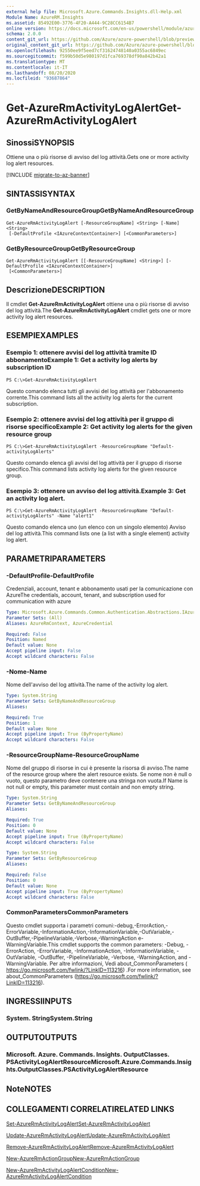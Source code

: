 ```yaml
---
external help file: Microsoft.Azure.Commands.Insights.dll-Help.xml
Module Name: AzureRM.Insights
ms.assetid: 85492E00-3776-4F20-A444-9C28CC6154B7
online version: https://docs.microsoft.com/en-us/powershell/module/azurerm.insights/get-azurermactivitylogalert
schema: 2.0.0
content_git_url: https://github.com/Azure/azure-powershell/blob/preview/src/ResourceManager/Insights/Commands.Insights/help/Get-AzureRmActivityLogAlert.md
original_content_git_url: https://github.com/Azure/azure-powershell/blob/preview/src/ResourceManager/Insights/Commands.Insights/help/Get-AzureRmActivityLogAlert.md
ms.openlocfilehash: 92550ee9f5eed7cf31624748140a0355ac6849ec
ms.sourcegitcommit: f599b50d5e980197d1fca769378df90a842b42a1
ms.translationtype: MT
ms.contentlocale: it-IT
ms.lasthandoff: 08/20/2020
ms.locfileid: "93687864"
---
```

# <span data-ttu-id="7f62e-101">Get-AzureRmActivityLogAlert</span><span class="sxs-lookup"><span data-stu-id="7f62e-101">Get-AzureRmActivityLogAlert</span></span>

## <span data-ttu-id="7f62e-102">Sinossi</span><span class="sxs-lookup"><span data-stu-id="7f62e-102">SYNOPSIS</span></span>
<span data-ttu-id="7f62e-103">Ottiene una o più risorse di avviso del log attività.</span><span class="sxs-lookup"><span data-stu-id="7f62e-103">Gets one or more activity log alert resources.</span></span>

[!INCLUDE [migrate-to-az-banner](../../includes/migrate-to-az-banner.md)]

## <span data-ttu-id="7f62e-104">SINTASSI</span><span class="sxs-lookup"><span data-stu-id="7f62e-104">SYNTAX</span></span>

### <span data-ttu-id="7f62e-105">GetByNameAndResourceGroup</span><span class="sxs-lookup"><span data-stu-id="7f62e-105">GetByNameAndResourceGroup</span></span>
```
Get-AzureRmActivityLogAlert [-ResourceGroupName] <String> [-Name] <String>
 [-DefaultProfile <IAzureContextContainer>] [<CommonParameters>]
```

### <span data-ttu-id="7f62e-106">GetByResourceGroup</span><span class="sxs-lookup"><span data-stu-id="7f62e-106">GetByResourceGroup</span></span>
```
Get-AzureRmActivityLogAlert [[-ResourceGroupName] <String>] [-DefaultProfile <IAzureContextContainer>]
 [<CommonParameters>]
```

## <span data-ttu-id="7f62e-107">Descrizione</span><span class="sxs-lookup"><span data-stu-id="7f62e-107">DESCRIPTION</span></span>
<span data-ttu-id="7f62e-108">Il cmdlet **Get-AzureRmActivityLogAlert** ottiene una o più risorse di avviso del log attività.</span><span class="sxs-lookup"><span data-stu-id="7f62e-108">The **Get-AzureRmActivityLogAlert** cmdlet gets one or more activity log alert resources.</span></span>

## <span data-ttu-id="7f62e-109">ESEMPI</span><span class="sxs-lookup"><span data-stu-id="7f62e-109">EXAMPLES</span></span>

### <span data-ttu-id="7f62e-110">Esempio 1: ottenere avvisi del log attività tramite ID abbonamento</span><span class="sxs-lookup"><span data-stu-id="7f62e-110">Example 1: Get a activity log alerts by subscription ID</span></span>
```
PS C:\>Get-AzureRmActivityLogAlert
```

<span data-ttu-id="7f62e-111">Questo comando elenca tutti gli avvisi del log attività per l'abbonamento corrente.</span><span class="sxs-lookup"><span data-stu-id="7f62e-111">This command lists all the activity log alerts for the current subscription.</span></span>

### <span data-ttu-id="7f62e-112">Esempio 2: ottenere avvisi del log attività per il gruppo di risorse specifico</span><span class="sxs-lookup"><span data-stu-id="7f62e-112">Example 2: Get activity log alerts for the given resource group</span></span>
```
PS C:\>Get-AzureRmActivityLogAlert -ResourceGroupName "Default-activityLogAlerts"
```

<span data-ttu-id="7f62e-113">Questo comando elenca gli avvisi del log attività per il gruppo di risorse specifico.</span><span class="sxs-lookup"><span data-stu-id="7f62e-113">This command lists activity log alerts for the given resource group.</span></span>

### <span data-ttu-id="7f62e-114">Esempio 3: ottenere un avviso del log attività.</span><span class="sxs-lookup"><span data-stu-id="7f62e-114">Example 3: Get an activity log alert.</span></span>
```
PS C:\>Get-AzureRmActivityLogAlert -ResourceGroupName "Default-activityLogAlerts" -Name "alert1"
```

<span data-ttu-id="7f62e-115">Questo comando elenca uno (un elenco con un singolo elemento) Avviso del log attività.</span><span class="sxs-lookup"><span data-stu-id="7f62e-115">This command lists one (a list with a single element) activity log alert.</span></span>

## <span data-ttu-id="7f62e-116">PARAMETRI</span><span class="sxs-lookup"><span data-stu-id="7f62e-116">PARAMETERS</span></span>

### <span data-ttu-id="7f62e-117">-DefaultProfile</span><span class="sxs-lookup"><span data-stu-id="7f62e-117">-DefaultProfile</span></span>
<span data-ttu-id="7f62e-118">Credenziali, account, tenant e abbonamento usati per la comunicazione con Azure</span><span class="sxs-lookup"><span data-stu-id="7f62e-118">The credentials, account, tenant, and subscription used for communication with azure</span></span>

```yaml
Type: Microsoft.Azure.Commands.Common.Authentication.Abstractions.IAzureContextContainer
Parameter Sets: (All)
Aliases: AzureRmContext, AzureCredential

Required: False
Position: Named
Default value: None
Accept pipeline input: False
Accept wildcard characters: False
```

### <span data-ttu-id="7f62e-119">-Nome</span><span class="sxs-lookup"><span data-stu-id="7f62e-119">-Name</span></span>
<span data-ttu-id="7f62e-120">Nome dell'avviso del log attività.</span><span class="sxs-lookup"><span data-stu-id="7f62e-120">The name of the activity log alert.</span></span>

```yaml
Type: System.String
Parameter Sets: GetByNameAndResourceGroup
Aliases:

Required: True
Position: 1
Default value: None
Accept pipeline input: True (ByPropertyName)
Accept wildcard characters: False
```

### <span data-ttu-id="7f62e-121">-ResourceGroupName</span><span class="sxs-lookup"><span data-stu-id="7f62e-121">-ResourceGroupName</span></span>
<span data-ttu-id="7f62e-122">Nome del gruppo di risorse in cui è presente la risorsa di avviso.</span><span class="sxs-lookup"><span data-stu-id="7f62e-122">The name of the resource group where the alert resource exists.</span></span>
<span data-ttu-id="7f62e-123">Se nome non è null o vuoto, questo parametro deve contenere una stringa non vuota.</span><span class="sxs-lookup"><span data-stu-id="7f62e-123">If Name is not null or empty, this parameter must contain and non empty string.</span></span>

```yaml
Type: System.String
Parameter Sets: GetByNameAndResourceGroup
Aliases:

Required: True
Position: 0
Default value: None
Accept pipeline input: True (ByPropertyName)
Accept wildcard characters: False
```

```yaml
Type: System.String
Parameter Sets: GetByResourceGroup
Aliases:

Required: False
Position: 0
Default value: None
Accept pipeline input: True (ByPropertyName)
Accept wildcard characters: False
```

### <span data-ttu-id="7f62e-124">CommonParameters</span><span class="sxs-lookup"><span data-stu-id="7f62e-124">CommonParameters</span></span>
<span data-ttu-id="7f62e-125">Questo cmdlet supporta i parametri comuni:-debug,-ErrorAction,-ErrorVariable,-InformationAction,-InformationVariable,-OutVariable,-OutBuffer,-PipelineVariable,-Verbose,-WarningAction e-WarningVariable.</span><span class="sxs-lookup"><span data-stu-id="7f62e-125">This cmdlet supports the common parameters: -Debug, -ErrorAction, -ErrorVariable, -InformationAction, -InformationVariable, -OutVariable, -OutBuffer, -PipelineVariable, -Verbose, -WarningAction, and -WarningVariable.</span></span> <span data-ttu-id="7f62e-126">Per altre informazioni, Vedi about_CommonParameters ( https://go.microsoft.com/fwlink/?LinkID=113216) .</span><span class="sxs-lookup"><span data-stu-id="7f62e-126">For more information, see about_CommonParameters (https://go.microsoft.com/fwlink/?LinkID=113216).</span></span>

## <span data-ttu-id="7f62e-127">INGRESSI</span><span class="sxs-lookup"><span data-stu-id="7f62e-127">INPUTS</span></span>

### <span data-ttu-id="7f62e-128">System. String</span><span class="sxs-lookup"><span data-stu-id="7f62e-128">System.String</span></span>

## <span data-ttu-id="7f62e-129">OUTPUT</span><span class="sxs-lookup"><span data-stu-id="7f62e-129">OUTPUTS</span></span>

### <span data-ttu-id="7f62e-130">Microsoft. Azure. Commands. Insights. OutputClasses. PSActivityLogAlertResource</span><span class="sxs-lookup"><span data-stu-id="7f62e-130">Microsoft.Azure.Commands.Insights.OutputClasses.PSActivityLogAlertResource</span></span>

## <span data-ttu-id="7f62e-131">Note</span><span class="sxs-lookup"><span data-stu-id="7f62e-131">NOTES</span></span>

## <span data-ttu-id="7f62e-132">COLLEGAMENTI CORRELATI</span><span class="sxs-lookup"><span data-stu-id="7f62e-132">RELATED LINKS</span></span>

[<span data-ttu-id="7f62e-133">Set-AzureRmActivityLogAlert</span><span class="sxs-lookup"><span data-stu-id="7f62e-133">Set-AzureRmActivityLogAlert</span></span>](./Set-AzureRmActivityLogAlert.md)

[<span data-ttu-id="7f62e-134">Update-AzureRmActivityLogAlert</span><span class="sxs-lookup"><span data-stu-id="7f62e-134">Update-AzureRmActivityLogAlert</span></span>](./Update-AzureRmActivityLogAlert.md)

[<span data-ttu-id="7f62e-135">Remove-AzureRmActivityLogAlert</span><span class="sxs-lookup"><span data-stu-id="7f62e-135">Remove-AzureRmActivityLogAlert</span></span>](./Remove-AzureRmActivityLogAlert.md)

[<span data-ttu-id="7f62e-136">New-AzureRmActionGroup</span><span class="sxs-lookup"><span data-stu-id="7f62e-136">New-AzureRmActionGroup</span></span>](./New-AzureRmActionGroup.md)

[<span data-ttu-id="7f62e-137">New-AzureRmActivityLogAlertCondition</span><span class="sxs-lookup"><span data-stu-id="7f62e-137">New-AzureRmActivityLogAlertCondition</span></span>](./Get-AzureRmActivityLogAlertCondition.md)
